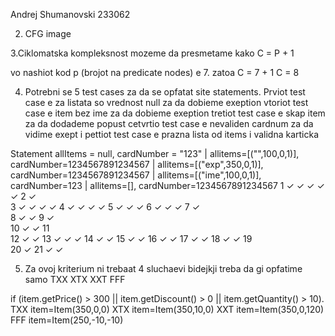 Andrej Shumanovski 233062

2. CFG image 

3.Ciklomatska kompleksnost mozeme da presmetame kako C = P + 1

vo nashiot kod p (brojot na predicate nodes) e 7. zatoa C = 7 + 1
C = 8


4. Potrebni se 5 test cases za da se opfatat site statements. Prviot test case e za listata so vrednost null za da dobieme exeption
vtoriot test case e item bez ime za da dobieme exeption
tretiot test case e skap item za da dodademe popust
cetvrtio test case e nevaliden cardnum za da vidime exept
i pettiot test case e prazna lista od items i validna karticka

Statement	allItems = null, cardNumber = "123"	 | allitems=[("",100,0,1)], cardNumber=1234567891234567 | 	allitems=[("exp",350,0,1)], cardNumber=1234567891234567 |	allitems=[("ime",100,0,1)], cardNumber=123	| allitems=[], cardNumber=1234567891234567
1	✓	✓	✓	✓	✓
2	✓				
3		✓	✓	✓	✓
4		✓	✓	✓	✓
5		✓	✓	✓
6		✓	✓	✓
7		✓			
8			✓	✓
9			✓		
10			✓	✓
11					
12			✓	✓
13			✓	✓	✓
14			✓		✓
15			✓		✓
16			✓		✓
17			✓		✓
18			✓		✓
19					
20				✓
21			✓		✓ 

5. Za ovoj kriterium ni trebaat 4 sluchaevi bidejkji treba da gi opfatime samo TXX XTX XXT FFF

if (item.getPrice() > 300 || item.getDiscount() > 0 || item.getQuantity() > 10).
TXX	item=Item(350,0,0)
XTX	item=Item(350,10,0)
XXT	item=Item(350,0,120)
FFF	item=Item(250,-10,-10)